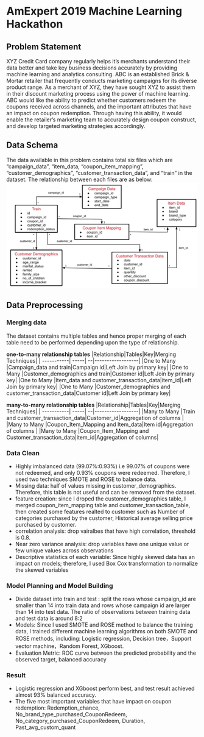 ﻿# AmExpert 2019 Machine Learning Hackathon


## Problem Statement
XYZ Credit Card company regularly helps it’s merchants understand their data better and take key business decisions accurately by providing machine learning and analytics consulting. ABC is an established Brick & Mortar retailer that frequently conducts marketing campaigns for its diverse product range. As a merchant of XYZ, they have sought XYZ to assist them in their discount marketing process using the power of machine learning. ABC would like the ability to predict whether customers redeem the coupons received across channels, and the important attributes that have an impact on coupon redemption. Through having this ability, it would enable the retailer’s marketing team to accurately design coupon construct, and develop targeted marketing strategies accordingly. 

## Data Schema
The data available in this problem contains total six files which are “campaign_data”, “item_data, “coupon_item_mapping”,  “customer_demographics”, “customer_transaction_data”, and “train” in the dataset. The relationship between each files are as below:
![](iMages/Data_structure.jpg)

## Data Preprocessing
### Merging data
The dataset contains multiple tables and hence proper merging of each table need to be performed depending upon the type of relationship.

**one-to-many relationship tables**
|Relationship|Tables|Key|Merging Techniques|
| -----------| -----| --|------------------|
|One to Many |Campaign_data and train|Campaign id|Left Join by primary key|
|One to Many |Customer_demographics and train|Customer id|Left Join by primary key|
|One to Many |Item_data and customer_transaction_data|item_id|Left Join by primary key|
|One to Many |Customer_demographics and customer_transaction_data|Customer id|Left Join by primary key|

**many-to-many relationship tables**
|Relationship|Tables|Key|Merging Techniques|
| -----------| -----| --|------------------|
|Many to Many |Train and customer_transaction_data|Customer_id|Aggregation of columns |
|Many to Many |Coupon_Item_Mapping and Item_data|Item id|Aggregation of columns |
|Many to Many |Coupon_Item_Mapping  and Customer_transaction_data|item_id|Aggregation of columns|

### Data Clean
- Highly imbalanced data (99.07%:0.93%) i.e 99.07% of coupons were not redeemed, and only 0.93% coupons were redeemed. Therefore, I used two techniques SMOTE and ROSE to balance data.
- Missing data: half of values missing in customer_demographics. Therefore, this table is not useful and can be removed from the dataset.
- feature creation: since I droped the customer_demographics table, I merged coupon_item_mapping table and customer_transaction_table, then created some features realted to customer such as Number of categories purchased by the customer, Historical average selling price purchased by customer. 
- correlation analysis: drop vairalbes that have high correlation, threshold is 0.8.
- Near zero variance analysis: drop variables have one unique value or few unique values across observations
- Descriptive statistics of each variable: Since highly skewed data has an impact on models; therefore, I used Box Cox transformation to normalize the skewed variables


### Model Planning and Model Building 
- Divide dataset into train and test : split the rows whose campaign_id are smaller than 14 into train data and rows whose campaign id are larger than 14 into test data. The ratio of observations between training data and test data is around 8:2
- Models:   Since I used SMOTE and ROSE method to balance the training data, I trained different machine learning algorithms on both SMOTE and ROSE methods, including: Logistic regression, Decision tree，Support vector machine，Random Forest, XGboost.
- Evaluation Metric: ROC curve between the predicted probability and the observed target, balanced accuracy
   
### Result
- Logistic regression and XGboost perform best, and test result achieved almost 93% balanced accuracy.
- The five most important variables that have impact on coupon redemption:
  Redemption_chance, No_brand_type_purchased_CouponRedeem, No_category_purchased_CouponRedeem, Duration, Past_avg_custom_quant




